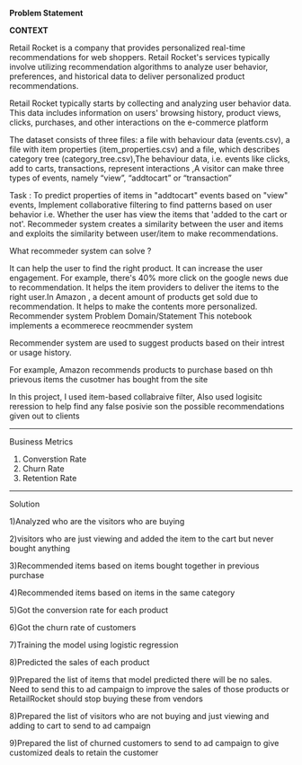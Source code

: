 **Problem Statement**

**CONTEXT**

Retail Rocket is a company that provides personalized real-time recommendations for web shoppers. Retail Rocket's services typically involve utilizing recommendation algorithms to analyze user behavior, preferences, and historical data to deliver personalized product recommendations.

Retail Rocket typically starts by collecting and analyzing user behavior data. This data includes information on users' browsing history, product views, clicks, purchases, and other interactions on the e-commerce platform

The dataset consists of three files: a file with behaviour data (events.csv), a file with item properties (item_properties.сsv) and a file, which describes category tree (category_tree.сsv),The behaviour data, i.e. events like clicks, add to carts, transactions, represent interactions ,A visitor can make three types of events, namely “view”, “addtocart” or “transaction”

Task : To predict properties of items in "addtocart" events based on "view" events, Implement collaborative filtering to find patterns based on user behavior i.e. Whether the user has view the items that 'added to the cart or not'.
Recommeder system creates a similarity between the user and items and exploits the similarity between user/item to make recommendations.

What recommeder system can solve ?

It can help the user to find the right product.
It can increase the user engagement. For example, there's 40% more click on the google news due to recommendation.
It helps the item providers to deliver the items to the right user.In Amazon , a decent amount of products get sold due to recommendation.
It helps to make the contents more personalized.
Recommender system Problem Domain/Statement
This notebook implements a ecommerece reocmmender system

Recommender system are used to suggest products based on their intrest or usage history.

For example, Amazon recommends products to purchase based on thh prievous items the cusotmer has bought from the site

In this project, I used item-based collabraive filter, Also used logisitc reression to help find any false posivie son the possible recommendations given out to clients

*****************************************************************************************************************************************************************************************
Business Metrics 
1) Converstion Rate
2) Churn Rate
3) Retention Rate
   
*****************************************************************************************************************************************************************************************
Solution

1)Analyzed who are the visitors who are buying 

2)visitors who are just viewing and added the item to the cart but never bought anything

3)Recommended items based on items bought together in previous purchase

4)Recommended items based on items in the same category

5)Got the conversion rate for each product

6)Got the churn rate of customers

7)Training the model using logistic regression

8)Predicted the sales of each product

9)Prepared the list of items that model predicted there will be no sales. Need to send this to ad campaign to improve the sales of those products or RetailRocket should stop buying these from vendors

8)Prepared the list of visitors who are not buying and just viewing and adding to cart to send to ad campaign

9)Prepared the list of churned customers to send to ad campaign to give customized deals to retain the customer

